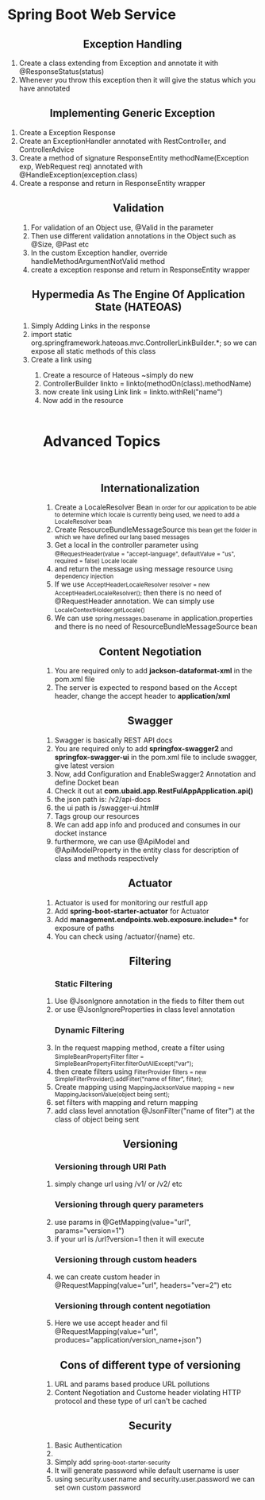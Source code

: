 <h1>Spring Boot Web Service</h1>

<h2 align="center">Exception Handling</h2>
<ol>
    <li>Create a class extending from Exception and annotate it with @ResponseStatus(status)</li>
    <li>Whenever you throw this exception then it will give the status which you have annotated</li>
</ol>

<h2 align="center">Implementing Generic Exception</h2>
<ol>
    <li>Create a Exception Response</li>
    <li>Create an ExceptionHandler annotated with RestController, and ControllerAdvice </li>
    <li>Create a method of signature ResponseEntity<Object> methodName(Exception exp, WebRequest req) annotated with @HandleException(exception.class)</li>
    <li>Create a response and return in ResponseEntity wrapper</li>
</ol>

<h2 align="center">Validation</h2>
<ol>
    <li>For validation of an Object use, @Valid in the parameter</li>
    <li>Then use different validation annotations in the Object such as @Size, @Past etc</li>
    <li>In the custom Exception handler, override handleMethodArgumentNotValid method</li>
    <li>create a exception response and return in ResponseEntity wrapper</li>    
</ol>

<h2 align="center">Hypermedia As The Engine Of Application State (HATEOAS)</h2>
<ol>
    <li>Simply Adding Links in the response</li>
    <li>import static org.springframework.hateoas.mvc.ControllerLinkBuilder.*;
    so we can expose all static methods of this class</li>
    <li>Create a link using</li>
    <ol>
    	<li>Create a resource<Object> of Hateous ~simply do new</li>
    	<li>ControllerBuilder linkto = linkto(methodOn(class).methodName)</li>
    	<li>now create link using Link link = linkto.withRel("name")</li>
    	<li>Now add in the resource</li>
    </ol>
</ol>

<br>
<h1>Advanced Topics</h1>
<br>

<h2 align="center">Internationalization</h2>
<ol>
    <li>Create a LocaleResolver Bean <small>In order for our application to be able to determine which locale is currently being used, we need to add a LocaleResolver bean</small></li>
    <li>Create ResourceBundleMessageSource <small>this bean get the folder in which we have defined our lang based messages</small></li>
    <li>Get a local in the controller parameter using <small>@RequestHeader(value = "accept-language", defaultValue = "us", required = false) Locale locale</small></li>
    <li>and return the message using message resource <small>Using dependency injection</small></li>
    <li>If we use <small>AcceptHeaderLocaleResolver resolver = new AcceptHeaderLocaleResolver();
    </small> then there is no need of @RequestHeader annotation. We can simply use <small>LocaleContextHolder.getLocale()</small></li>
    <li>We can use <small>spring.messages.basename</small> in application.properties and there is no need of ResourceBundleMessageSource bean</li>
</ol>



<h2 align="center">Content Negotiation</h2>
<ol>
	<li>You are required only to add <strong>jackson-dataformat-xml</strong> in the pom.xml file</li>
	<li>The server is expected to respond based on the Accept header, change the accept header to <strong>application/xml</strong></li>	
</ol>

<h2 align="center">Swagger</h2>
<ol>
	<li>Swagger is basically REST API docs</li>
	<li>You are required only to add <strong>springfox-swagger2
	</strong> and <strong>springfox-swagger-ui</strong> in the pom.xml file to include swagger, give latest version</li>
	<li>Now, add Configuration and EnableSwagger2 Annotation and define Docket bean</li>	
	<li>Check it out at <strong>com.ubaid.app.RestFulAppApplication.api()</strong></li>
	<li>the json path is: /v2/api-docs</li>
	<li>the ui path is /swagger-ui.html#</li>
	<li>Tags group our resources</li>
	<li>We can add app info and produced and consumes in our docket instance</li>
	<li>furthermore, we can use @ApiModel and @ApiModelProperty in the entity class for description of class and methods respectively </li>	
</ol>

<h2 align="center">Actuator</h2>
<ol>
	<li>Actuator is used for monitoring our restfull app</li>
	<li>Add <strong>spring-boot-starter-actuator</strong> for Actuator</li>
	<li>Add <strong>management.endpoints.web.exposure.include=*</strong> for exposure of paths</li>
	<li>You can check using /actuator/{name} etc.</li>
</ol>


<h2 align="center">Filtering</h2>
<ol>
	<h3>Static Filtering</h3>
	<li>Use @JsonIgnore annotation in the fieds to filter them out</li>
	<li>or use @JsonIgnoreProperties in class level annotation</li>
	<h3>Dynamic Filtering</h3>
	<li>In the request mapping method, create a filter using <small>SimpleBeanPropertyFilter filter = SimpleBeanPropertyFilter.filterOutAllExcept("var");</small></li>
	<li>then create filters using <small>FilterProvider filters = new SimpleFilterProvider().addFilter("name of filter", filter);
	</small></li>
	<li>Create mapping using <small>MappingJacksonValue mapping = new MappingJacksonValue(object being sent);</small></li>
	<li>set filters with mapping and return mapping</li>
	<li>add class level annotation @JsonFilter("name of fiter") at the class of object being sent</li>
</ol>

<h2 align="center">Versioning</h2>
<ol>
	<h3>Versioning through URI Path</h3>
	<li>simply change url using /v1/ or /v2/ etc</li>
	<h3>Versioning through query parameters</h3>
	<li>use params in @GetMapping(value="url", params="version=1")</li>
	<li>if your url is /url?version=1 then it will execute</li>
	<h3>Versioning through custom headers</h3>
	<li>we can create custom header in @RequestMapping(value="url", headers="ver=2") etc</li>
	<h3>Versioning through content negotiation</h3>
	<li>Here we use accept header and fil @RequestMapping(value="url", produces="application/version_name+json")</li>
</ol>

<h2 align="center">Cons of different type of versioning</h2>
<ol>
	<li>URL and params based produce URL pollutions</li>
	<li>Content Negotiation and Custome header violating HTTP protocol and these type of url can't be cached</li>
</ol>


<h2 align="center">Security</h2>
<ol>
	<li>Basic Authentication<li>
	<li>Simply add <small>spring-boot-starter-security</small></li>
	<li>It will generate password while default username is user</li>
	<li>using security.user.name and security.user.password we can set own custom password </li>
</ol>

